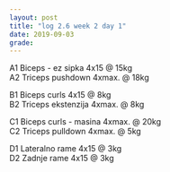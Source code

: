 ```yaml
---
layout: post
title: "log 2.6 week 2 day 1"
date: 2019-09-03
grade:
---
```


A1 Biceps - ez sipka 4x15 @ 15kg  
A2 Triceps pushdown 4xmax. @ 18kg     

B1 Biceps curls 4x15 @ 8kg     
B2 Triceps ekstenzija 4xmax. @ 8kg         

C1 Biceps curls - masina 4xmax. @ 20kg  
C2 Triceps pulldown 4xmax. @ 5kg  

D1 Lateralno rame 4x15 @ 3kg      
D2 Zadnje rame 4x15 @ 3kg   
